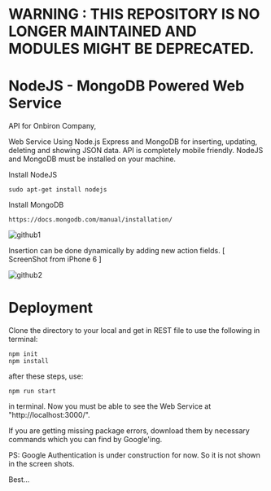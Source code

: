 # WARNING : THIS REPOSITORY IS NO LONGER MAINTAINED AND MODULES MIGHT BE DEPRECATED.
# NodeJS - MongoDB Powered Web Service

API for Onbiron Company,

Web Service Using Node.js Express and MongoDB for inserting, updating, deleting and showing JSON data.
API is completely mobile friendly. NodeJS and MongoDB must be installed on your machine. 




Install NodeJS
```
sudo apt-get install nodejs
```

Install MongoDB 
```
https://docs.mongodb.com/manual/installation/
```




![github1](https://user-images.githubusercontent.com/29835000/29017685-9e4c8750-7b60-11e7-9055-a4d706804a9b.png)

Insertion can be done dynamically by adding new action fields. [ ScreenShot from iPhone 6 ]

![github2](https://user-images.githubusercontent.com/29835000/29017720-c39f3d2c-7b60-11e7-8780-1036d924bbb8.png)



# Deployment

Clone the directory to your local and get in REST file to use the following in terminal:

```
npm init
npm install
```

after these steps, use:

```
npm run start
```
in terminal. Now you must be able to see the Web Service at "http://localhost:3000/".

If you are getting missing package errors, download them by necessary commands which you can find by Google'ing.

PS: Google Authentication is under construction for now. So it is not shown in the screen shots.

Best...



